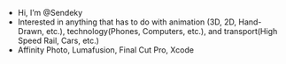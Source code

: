 - Hi, I’m @Sendeky
- Interested in anything that has to do with animation (3D, 2D, Hand-Drawn, etc.), technology(Phones, Computers, etc.), and transport(High Speed Rail, Cars, etc.)
- Affinity Photo, Lumafusion, Final Cut Pro, Xcode

<!---
Sendeky/Sendeky is a ✨ special ✨ repository because its `README.md` (this file) appears on your GitHub profile.
You can click the Preview link to take a look at your changes.
--->
